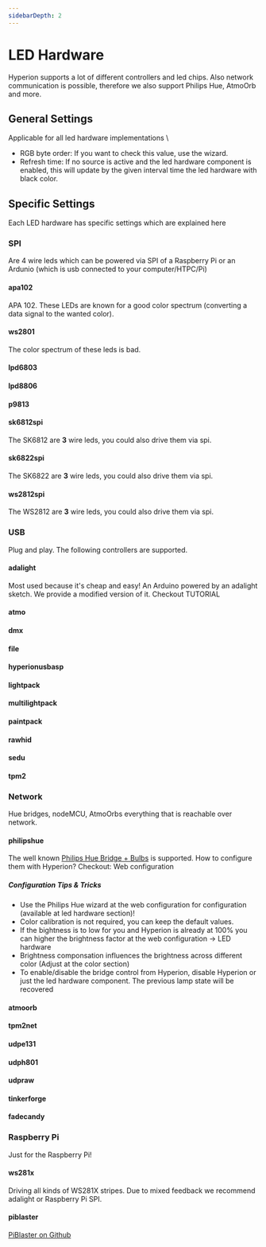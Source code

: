 ```yaml
---
sidebarDepth: 2
---
```


# LED Hardware
Hyperion supports a lot of different controllers and led chips. Also network communication is possible, therefore we also support Philips Hue, AtmoOrb and more.

## General Settings
Applicable for all led hardware implementations \
  * RGB byte order: If you want to check this value, use the wizard.
  * Refresh time: If no source is active and the led hardware component is enabled, this will update by the given interval time the led hardware with black color.

## Specific Settings
Each LED hardware has specific settings which are explained here

### SPI
Are 4 wire leds which can be powered via SPI of a Raspberry Pi or an Ardunio (which is usb connected to your computer/HTPC/Pi)

#### apa102
APA 102. These LEDs are known for a good color spectrum (converting a data signal to the wanted color).

#### ws2801
The color spectrum of these leds is bad.

#### lpd6803
#### lpd8806
#### p9813
#### sk6812spi
The SK6812 are **3** wire leds, you could also drive them via spi.

#### sk6822spi
The SK6822 are **3** wire leds, you could also drive them via spi.

#### ws2812spi
The WS2812 are **3** wire leds, you could also drive them via spi.

### USB
Plug and play. The following controllers are supported.

#### adalight
Most used because it's cheap and easy! An Arduino powered by an adalight sketch. We provide a modified version of it. Checkout TUTORIAL

#### atmo

#### dmx
#### file
#### hyperionusbasp
#### lightpack
#### multilightpack
#### paintpack
#### rawhid
#### sedu
#### tpm2

### Network
Hue bridges, nodeMCU, AtmoOrbs everything that is reachable over network.

#### philipshue
The well known [Philips Hue Bridge + Bulbs](https://www.amazon.com/s/ref=nb_sb_noss?url=search-alias%3Daps&field-keywords=philips+hue+starter+set&rh=i%3Aaps%2Ck%3Aphilips+hue+starter+set&tag=hyperionpro05-20) is supported. How to configure them with Hyperion? Checkout: Web configuration

##### Configuration Tips & Tricks
  * Use the Philips Hue wizard at the web configuration for configuration (available at led hardware section)!
  * Color calibration is not required, you can keep the default values.
  * If the bightness is to low for you and Hyperion is already at 100% you can higher the brightness factor at the web configuration -> LED hardware
  * Brightness componsation influences the brightness across different color (Adjust at the color section)
  * To enable/disable the bridge control from Hyperion, disable Hyperion or just the led hardware component. The previous lamp state will be recovered
#### atmoorb
#### tpm2net
#### udpe131
#### udph801
#### udpraw
#### tinkerforge
#### fadecandy

### Raspberry Pi
Just for the Raspberry Pi!
#### ws281x
Driving all kinds of WS281X stripes. Due to mixed feedback we recommend adalight or Raspberry Pi SPI.
#### piblaster
[PiBlaster on Github](https://github.com/sarfata/pi-blaster)

